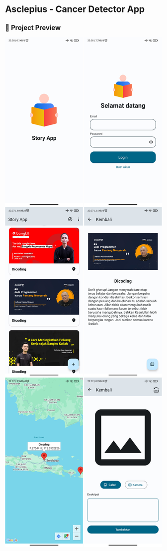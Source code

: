 # Asclepius - Cancer Detector App

## 📌 Project Preview

<div style="text-align: center">
    <img src="https://raw.githubusercontent.com/aldnazr/android-story-app/refs/heads/main/preview/1.jpg" width="250"/>
    <img src="https://raw.githubusercontent.com/aldnazr/android-story-app/refs/heads/main/preview/2.jpg" width="250"/>
    <img src="https://raw.githubusercontent.com/aldnazr/android-story-app/refs/heads/main/preview/3.jpg" width="250"/>
    <img src="https://raw.githubusercontent.com/aldnazr/android-story-app/refs/heads/main/preview/4.jpg" width="250"/>
    <img src="https://raw.githubusercontent.com/aldnazr/android-story-app/refs/heads/main/preview/5.jpg" width="250"/>
    <img src="https://raw.githubusercontent.com/aldnazr/android-story-app/refs/heads/main/preview/6.jpg" width="250"/>
</div>
